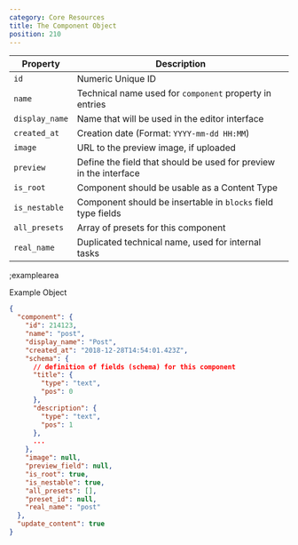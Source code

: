 ```yaml
---
category: Core Resources
title: The Component Object
position: 210
---
```


| Property | Description |
|---|---|
| `id` | Numeric Unique ID |
| `name` | Technical name used for `component` property in entries |
| `display_name` | Name that will be used in the editor interface |
| `created_at` | Creation date (Format: `YYYY-mm-dd HH:MM`) |
| `image` | URL to the preview image, if uploaded |
| `preview` | Define the field that should be used for preview in the interface |
| `is_root` | Component should be usable as a Content Type |
| `is_nestable` | Component should be insertable in `blocks` field type fields |
| `all_presets` | Array of presets for this component |
| `real_name` | Duplicated technical name, used for internal tasks |

;examplearea

Example Object

```json
{
  "component": {
    "id": 214123,
    "name": "post",
    "display_name": "Post",
    "created_at": "2018-12-28T14:54:01.423Z",
    "schema": {
      // definition of fields (schema) for this component
      "title": {
        "type": "text",
        "pos": 0
      },
      "description": {
        "type": "text",
        "pos": 1
      },
      ...
    },
    "image": null,
    "preview_field": null,
    "is_root": true,
    "is_nestable": true,
    "all_presets": [],
    "preset_id": null,
    "real_name": "post"
  },
  "update_content": true
}
```
